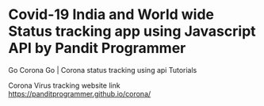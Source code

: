# Covid-19 India and World wide  Status tracking app using Javascript API by Pandit Programmer
Go Corona Go | Corona status tracking using api Tutorials

Corona Virus tracking website link https://panditprogrammer.github.io/corona/

